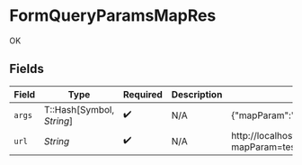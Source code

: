 # FormQueryParamsMapRes

OK


## Fields

| Field                                                                                                      | Type                                                                                                       | Required                                                                                                   | Description                                                                                                | Example                                                                                                    |
| ---------------------------------------------------------------------------------------------------------- | ---------------------------------------------------------------------------------------------------------- | ---------------------------------------------------------------------------------------------------------- | ---------------------------------------------------------------------------------------------------------- | ---------------------------------------------------------------------------------------------------------- |
| `args`                                                                                                     | T::Hash[Symbol, *String*]                                                                                  | :heavy_check_mark:                                                                                         | N/A                                                                                                        | {"mapParam":"test,value,test2,value2","test":"1","test2":"2"}                                              |
| `url`                                                                                                      | *String*                                                                                                   | :heavy_check_mark:                                                                                         | N/A                                                                                                        | http://localhost:35123/anything/queryParams/form/map?mapParam=test%2Cvalue%2Ctest2%2Cvalue2&test=1&test2=2 |